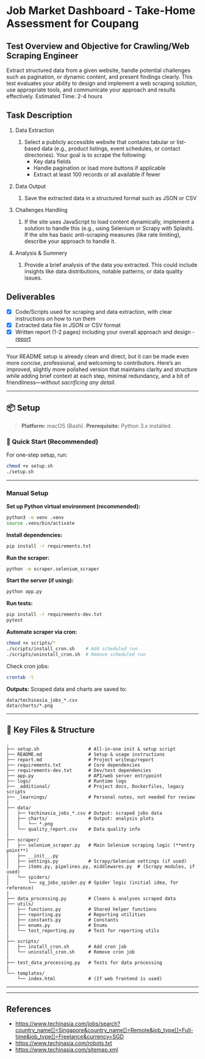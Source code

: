 # Job Market Dashboard - Take-Home Assessment for Coupang

## Test Overview and Objective for Crawling/Web Scraping Engineer
Extract structured data from a given website, handle potential challenges such
as pagination, or dynamic content, and present findings clearly. This test
evaluates your ability to design and implement a web scraping solution, use
appropriate tools, and communicate your approach and results effectively.
Estimated Time: 2-4 hours

## Task Description

1. Data Extraction
    1. Select a publicly accessible website that contains tabular or list-
based data (e.g., product listings, event schedules, or contact directories). Your goal is to scrape the following:
        - Key data fields
        - Handle pagination or load more buttons if applicable
        - Extract at least 100 records or all available if fewer

2. Data Output
   1. Save the extracted data in a structured format such as JSON or
CSV

3. Challenges Handling
    1. If the site uses JavaScript to load content dynamically, implement a solution to handle this (e.g., using Selenium or Scrapy with Splash). If the site has basic anti-scraping measures (like rate limiting), describe your approach to handle it.

4. Analysis & Summery
    1. Provide a brief analysis of the data you extracted. This could include insights like data distributions, notable patterns, or data quality issues.

## Deliverables
- [X] Code/Scripts used for scraping and data extraction, with clear instructions on how to run them
- [X] Extracted data file in JSON or CSV format
- [X] Written report (1-2 pages) including your overall approach and design - [report](/report.md)

---
Your README setup is already clean and direct, but it can be made even more concise, professional, and welcoming to contributors. Here’s an improved, slightly more polished version that maintains clarity and structure while adding brief context at each step, minimal redundancy, and a bit of friendliness—*without sacrificing any detail*.

---

## 📦 Setup

> **Platform:** macOS (Bash).
> **Prerequisite:** Python 3.x installed.

### 🚀 Quick Start (Recommended)

For one-step setup, run:

```sh
chmod +x setup.sh
./setup.sh
```

---

### Manual Setup

**Set up Python virtual environment (recommended):**
```sh
python3 -m venv .venv
source .venv/bin/activate
```

**Install dependencies:**

```sh
pip install -r requirements.txt
```

**Run the scraper:**

```sh
python -m scraper.selenium_scraper
```

**Start the server (if using):**

```sh
python app.py
```

**Run tests:**

```sh
pip install -r requirements-dev.txt
pytest
```

**Automate scraper via cron:**

```sh
chmod +x scripts/*
./scripts/install_cron.sh    # Add scheduled run
./scripts/uninstall_cron.sh  # Remove scheduled run
```

Check cron jobs:

```sh
crontab -l
```

**Outputs:**
Scraped data and charts are saved to:

```
data/techinasia_jobs_*.csv
data/charts/*.png
```



---



## 📁 Key Files & Structure

```text
.
├── setup.sh                  # All-in-one init & setup script
├── README.md                 # Setup & usage instructions
├── report.md                 # Project writeup/report
├── requirements.txt          # Core dependencies
├── requirements-dev.txt      # Dev/test dependencies
├── app.py                    # API/web server entrypoint
├── logs/                     # Runtime logs
├── _additional/              # Project docs, Dockerfiles, legacy scripts
├── _learnings/               # Personal notes, not needed for review
|
├── data/
│   ├── techinasia_jobs_*.csv # Output: scraped jobs data
│   ├── charts/               # Output: analysis plots
│   │   └── *.png
│   └── quality_report.csv    # Data quality info
|
├── scraper/
│   ├── selenium_scraper.py   # Main Selenium scraping logic (**entry point**)
│   ├── __init__.py
│   ├── settings.py           # Scrapy/Selenium settings (if used)
│   ├── items.py, pipelines.py, middlewares.py  # (Scrapy modules, if used)
│   └── spiders/
│       └── sg_jobs_spider.py # Spider logic (initial idea, for reference)
|
├── data_processing.py        # Cleans & analyses scraped data
├── utils/
│   ├── functions.py          # Shared helper functions
│   ├── reporting.py          # Reporting utilities
│   ├── constants.py          # Constants
|   ├── enums.py              # Enums
│   └── test_reporting.py     # Test for reporting utils
|
├── scripts/
│   ├── install_cron.sh       # Add cron job
│   └── uninstall_cron.sh     # Remove cron job
|
├── test_data_processing.py   # Tests for data processing
|
└── templates/
    └── index.html            # (If web frontend is used)

```

---



---



## References
- https://www.techinasia.com/jobs/search?country_name[]=Singapore&country_name[]=Remote&job_type[]=Full-time&job_type[]=Freelance&currency=SGD
- https://www.techinasia.com/robots.txt
- https://www.techinasia.com/sitemap.xml
